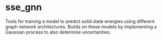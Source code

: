 # sse_gnn
Tools for training a model to predict solid state energies using different graph network architectures.
Builds on these models by implementing a Gaussian process to also determine uncertainties.
